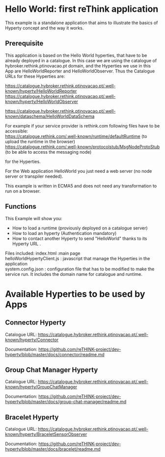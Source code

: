 


# Hello World: first reThink application
This example is a standalone application that aims to illustrate the basics of Hyperty concept and the way it works.


## Prerequisite

This application is based on the Hello World hyperties, that have to be already deployed in a catalogue. In this case we are using the catalogue of hybroker.rethink.ptinovacao.pt domain, and the Hyperties we use in this App are HelloWorldReporter and HelloWorldObserver. Thus the Catalogue URLs for these Hyperties are:

https://catalogue.hybroker.rethink.ptinovacao.pt/.well-known/hyperty/HelloWorldReporter  
https://catalogue.hybroker.rethink.ptinovacao.pt/.well-known/hyperty/HelloWorldObserver  

https://catalogue.hybroker.rethink.ptinovacao.pt/.well-known/dataschema/HelloWorldDataSchema  

For example if your service provider is rethink.com following files have to be accessible:  
https://catalogue.rethink.com/.well-known/runtime/defaultRuntime (to upload the runtime in the browser)  
https://catalogue.rethink.com/.well-known/protocolstub/MsgNodeProtoStub (to be able to access the messaging node)   

for the Hyperties.   

For the Web application HelloWorld you just need a web server (no node server or transpiler needed).  

This example is written in ECMA5 and does not need any transformation to run on a browser.


## Functions
This Example will show you:  
 * How to load a runtime (proviously deployed on a catalogue server)  
 * How to load an hyperty (Authentication mandatory)  
 * How to contact another Hyperty to send "HelloWorld" thanks to its Hyperty URL .   

Files included:
index.html :main page  
helloWorldHypertyClient.js : javascript that manage the Hyperties in the application  
system.config.json : configuration file that has to be modified to make the service run. It includes the domain name for catalogue and runtime.  

# Available Hyperties to be used by Apps

## Connector Hyperty

Catalogue URL:
https://catalogue.hybroker.rethink.ptinovacao.pt/.well-known/hyperty/Connector

Documentation:
https://github.com/reTHINK-project/dev-hyperty/blob/master/docs/connector/readme.md

## Group Chat Manager Hyperty

Catalogue URL:
https://catalogue.hybroker.rethink.ptinovacao.pt/.well-known/hyperty/GroupChatManager

Documentation:
https://github.com/reTHINK-project/dev-hyperty/blob/master/docs/group-chat-manager/readme.md

## Bracelet Hyperty

Catalogue URL:
https://catalogue.hybroker.rethink.ptinovacao.pt/.well-known/hyperty/BraceletSensorObserver

Documentation:
https://github.com/reTHINK-project/dev-hyperty/blob/master/docs/bracelet/readme.md
